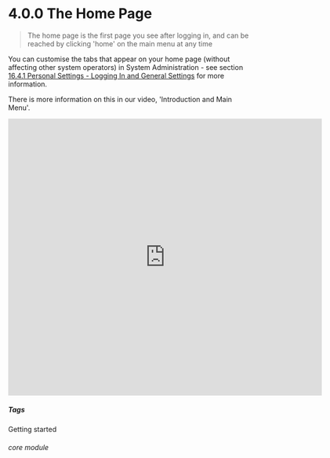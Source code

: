 # 4.0.0 The Home Page

> The home page is the first page you see after logging in, and can be reached by clicking 'home' on the main menu at any time 

You can customise the tabs that appear on your home page (without affecting other system operators) in System Administration - see section [16.4.1  Personal Settings - Logging In and General Settings](/help/index/p/16.4.1) for more information. 

There is more information on this in our video, 'Introduction and Main Menu'.

<iframe width="640" height="564" src="https://player.vimeo.com/video/282516727" frameborder="0" allowFullScreen mozallowfullscreen webkitAllowFullScreen></iframe>


##### Tags
Getting started

###### core module

